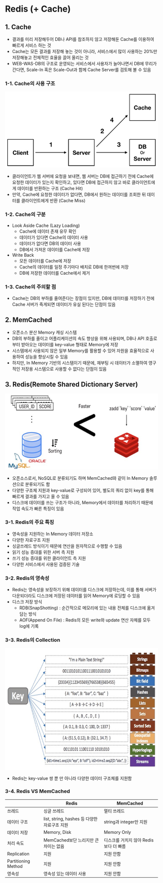 # Redis (+ Cache)

## 1. Cache
- 결과를 미리 저장해두어 DB나 API를 참조하지 않고 저장해둔 Cache를 이용하여 빠르게 서비스 하는 것
- Cache는 모든 결과를 저장해 놓는 것이 아니라, 서비스에서 많이 사용하는 20%만 저장해놓고 전체적인 효율을 끌어 올리는 것
- WEB-WAS-DB의 구조로 운영되는 서비스에서 사용자가 늘어나면서 DB에 무리가 간다면, Scale-In 혹은 Scale-Out과 함께 Cache Server를 검토해 볼 수 있음

### 1-1. Cache의 사용 구조

<p align="center"><img src="../imagespace/redis1.jpg" height=250></p>

- 클라이언트가 웹 서버에 요청을 보내면, 웹 서버는 DB에 접근하기 전에 Cache에 요청한 데이터가 있는지 확인하고, 있다면 DB에 접근하지 않고 바로 클라이언트에게 데이터를 반환하는 구조 (Cache Hit)
- 만약, Cache에 요청한 데이터가 없다면, DB에서 원하는 데이터를 조회한 뒤 데이터를 클라이언트에게 반환 (Cache Miss)

### 1-2. Cache의 구분
- Look Aside Cache (Lazy Loading)
  - Cache에 데이터 존재 유무 확인
  - 데이터가 있다면 Cache의 데이터 사용
  - 데이터가 없다면 DB의 데이터 사용
  - DB에서 가져온 데이터를 Cache에 저장
- Write Back
  - 모든 데이터를 Cache에 저장
  - Cache의 데이터를 일정 주기마다 배치로 DB에 한꺼번에 저장
  - DB에 저장한 데이터를 Cache에서 제거

### 1-3. Cache의 주의할 점
- Cache는 DB의 부하를 줄여준다는 장점이 있지만, DB에 데이터를 저장하기 전에 Cache 서버가 죽게되면 데이터가 유실 된다는 단점이 있음

## 2. MemCached
- 오픈소스 분산 Memory 캐싱 시스템
- DB의 부하를 줄이고 어플리케이션의 속도 향상을 위해 사용되며, DB나 API 호출로 부터 받아오는 데이터를 key-value 형태로 Memory에 저장
- 시스템에서 사용되지 않은 일부 Memory를 활용할 수 있어 자원을 효율적으로 사용하여 성능을 향상시킬 수 있음
- 하지만, In Memory 기반의 시스템이기 때문에, 재부팅 시 데이터가 소멸하여 영구적인 저장용 시스템으로 사용할 수 없다는 단점이 있음

## 3. Redis(Remote Shared Dictionary Server)

<p align="center"><img src="../imagespace/redis2.jpg" height=250></p>

- 오픈소스로서, NoSQL로 분류되기도 하며 MemCached와 같이 In Memory 솔루션으로 분류되기도 함
- 다양한 구조체 지원과 key-value로 구성되어 있어, 별도의 쿼리 없이 key를 통해 빠르게 결과를 가지고 올 수 있음
- 디스크에 데이터를 쓰는 구조가 아니라, Memory에서 데이터를 처리하기 때문에 작업 속도가 빠른 특징이 있음

### 3-1. Redis의 주요 특징
- 영속성을 지원하는 In Memory 데이터 저장소
- 다양한 자료구조 지원
- 싱글쓰레드 방식이기 때문에 연산을 원자적으로 수행할 수 있음
- 읽기 성능 증대를 위한 서버 측 지원
- 쓰기 성능 증대를 위한 클라이언트 측 지원
- 다양한 서비스에서 사용된 검증된 기술

### 3-2. Redis의 영속성
- Redis는 영속성을 보장하기 위해 데이터를 디스크에 저장하는데, 이를 통해 서버가 다운되더라도 디스크에 저장된 데이터를 읽어 Memory에 로딩할 수 있음
- 디스크 저장 방식
  - RDB(SnapShotting) : 순간적으로 메모리에 있는 내용 전체를 디스크에 옮겨 담는 방식
  - AOF(Append On File) : Redis의 모든 write와 update 연산 자체를 모두 log에 기록

### 3-3. Redis의 Collection

<p align="center"><img src="../imagespace/redis3.jpg" height=400></p>

- Redis는 key-value 쌍 뿐 만 아니라 다양한 데이터 구조체를 지원함

### 3-4. Redis VS MemCached
||Redis|MemCached|
|---|---|---|
|쓰레드|싱글 쓰레드|멀티 쓰레드|
|데이터 구조|list, string, hashes 등 다양한 자료구조 지원|string과 integer만 지원|
|데이터 저장|Memory, Disk|Memory Only|
|처리 속도|MemCached보단 느리지만 큰 차이는 없음|디스크를 거치지 않아 Redis보다 더 빠름|
|Replication|지원|지원 안함|
|Partitioning Method|지원|지원 안함|
|영속성|영속성 있는 데이터 사용|지원 안함|
